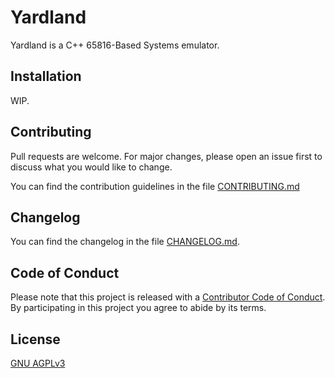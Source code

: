 # Yardland

Yardland is a C++ 65816-Based Systems emulator.

## Installation

WIP.

## Contributing

Pull requests are welcome. For major changes, please open an issue first to discuss what you would like to change.

You can find the contribution guidelines in the file [CONTRIBUTING.md](https://github.com/EliotVonEcklie/libyardland/blob/main/CONTRIBUTING.md)

## Changelog

You can find the changelog in the file [CHANGELOG.md](https://github.com/EliotVonEcklie/libyardland/blob/main/CHANGELOG.md).

## Code of Conduct

Please note that this project is released with a [Contributor Code of Conduct](https://github.com/EliotVonEcklie/libyardland/blob/main/CODE_OF_CONDUCT.md). By participating in this project you agree to abide by its terms.

## License

[GNU AGPLv3](https://choosealicense.com/licenses/agpl-3.0/)

